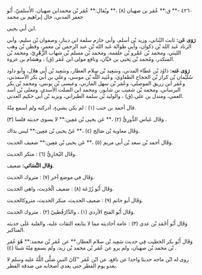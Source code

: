 ٤٢٦٠ -** ق:** عُمَر بن صهبان (٨) ،** ويُقال:** عُمَر بْن محمدابن صهبان، الأَسلميّ، أَبُو جعفر المدني، خال إبراهيم بن محمد

ابن أَبي يحيى.

**رَوَى عَن:** ثابت البْناني، وزيد بْن أسلم، وأبي حازم سلمة ابن دينار، وصفوان بْن سليم، وأبي الزناد عَبد الله بْن ذكوان، وأبي طوالة عَبد الله بْن عبد الرحمن بْن معمر، وقطن بْن وهب الليثي، ومحمد بْن عَمْرو بْن علقمة، ومحمد بْن مسلم بْن شهاب الزُّهْرِيّ، ومحمد بْن المنكدر، ومُحمد بْن يَحيى بن حَبَّان، ونافع مولى ابن عُمَر (ق) ، وهشام بن عروة.

**رَوَى عَنه:** دَاوُد بْن عَطَاء المدني، وسَعِيد بْن سلام العطار، وسَعِيد بْن أَبي هلال، وأبو داود سُلَيْمان بْن كراز بْن الحجاج الطفاوي، وعُبَيد اللَّه بْن موسى، وعلي بن أَبي بكر الأسفذني، وعُمَر ابن زريق الموصلي، وعُمَر بْن سهل المازني، وعيسى بْن يونس، ومحمد بْن بكر البرساني، ومحمد بْن شعيب بن شابور، ومحمد ابن الصلت الأسدي، ومعلى بْن أسد العمي، ومندل بن علي،(ق) ، والوليد بْن سلمة الطبراني، ويزيد بْن أَبي حكيم العدني.

قال أحمد بن حنب (١) : لم يكن بشيءٍ، أدركته ولم أسمع مِنْهُ.

وَقَال عَباس الدُّورِيُّ (٢) ،** عَن يحيى بْن مَعِين:** لا يسوى حديثه فلسا (٣) .

وَقَال معاوية بْن صَالِح (٤) ،** عَنْ يحيى بْن مَعِين:** ليس بذاك.

وَقَال أحمد بْن سعد بْن أَبي مريم (٥) ،** عَن يحيى بْن مَعِين:** ضعيف الحديث.

وقَال البُخارِيُّ (٦) : منكر الحديث.

**وَقَال النَّسَائي:** ضعيف.

وَقَال في موضع آخر (٧) : متروك الحديث.

وَقَال أَبُو زُرْعَة (٨) : ضعيف الْحَدِيث، واهي الحديث.

وَقَال أبو حاتم (٩) : ضعيف الحديث، منكر الحديث، متروكالحديث.

وَقَال أَبُو الفتح الأزدي (١) ، والدَّارَقُطنِيّ (٢) . متروك الحديث.

وَقَال أَبُو أَحْمَد بْن عدي (٣) : عامة أحاديثه مما لا يتابعه الثقات عليه، والغلبة عَلَى حديثه المناكير.

وَقَال أَبُو بكر الخطيب فِي حديث سَعِيد بْن سلام العطار،** عن عُمَر بْن محمد:** هُوَ عُمَر بْن محمد بْن صهبان، ولم يرو عن عُمَر بْن محمد بْن زيد، ولم يسمع مِنْهُ شيئا (٤) .

روى له ابْن ماجه حديثا واحدا عن نافع، عن ابْن عُمَر "كَانَ النبي صَلَّى اللَّهُ عليه وسلم لا يغدو يوم الفطر حتى يغدي أصحابه من صدقة الفطر.